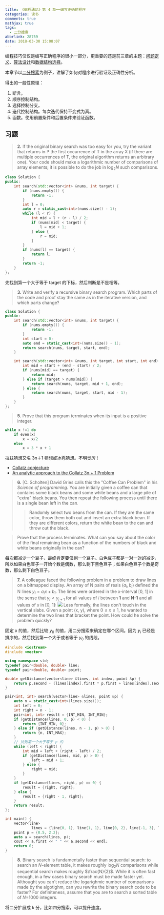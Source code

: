 ```yaml
---
title: 《编程珠玑》第 4 章──编写正确的程序
categories: 读书
comments: true
mathjax: true
tags:
  - 二分搜索
abbrlink: 28759
date: 2018-03-30 15:08:07
---
```


编程技巧仅仅是编写正确程序的很小一部分，更重要的还是前三章的主题：[问题定义](/posts/32139/)、[算法设计](/posts/7271/)和[数据结构选择](/posts/7748/)。

<!--more-->

本章节以[二分搜索](/posts/41829/)为例子，讲解了如何对程序进行验证及正确性分析。

得出的一般性原理：

1. 断言。
2. 顺序控制结构。
3. 选择控制分支。
4. 迭代控制结构。每次迭代保持不变式为真。
5. 函数。使用前置条件和后置条件来验证函数。

## 习题

>**2.** If the original binary search was too easy for you, try the variant that returns in P the first occurrence of T in the array X (if there are multiple occurrences of T, the original algorithm returns an arbitrary one). Your code should make a logarithmic number of comparisons of array elements; it is possible to do the job in $\log _2N$ such comparisons.

```cpp
class Solution {
public:
    int search(std::vector<int> &nums, int target) {
        if (nums.empty()) {
            return -1;
        }
        int l = 0;
        auto r = static_cast<int>(nums.size() - 1);
        while (l < r) {
            int mid = l + (r - l) / 2;
            if (nums[mid] < target) {
                l = mid + 1;
            } else {
                r = mid;
            }
        }
        if (nums[l] == target) {
            return l;
        }
        return -1;
    }
};
```

先找到第一个大于等于 target 的下标，然后判断是不是相等。

>**3.** Write and verify a recursive binary search program. Which parts of the code and proof stay the same as in the iterative version, and which parts change?

```cpp
class Solution {
public:
    int search(std::vector<int> &nums, int target) {
        if (nums.empty()) {
            return -1;
        }
        int start = 0;
        auto end = static_cast<int>(nums.size() - 1);
        return search(nums, target, start, end);
    }

    int search(std::vector<int> &nums, int target, int start, int end) {
        int mid = start + (end - start) / 2;
        if (nums[mid] == target) {
            return mid;
        } else if (target > nums[mid]) {
            return search(nums, target, mid + 1, end);
        } else {
            return search(nums, target, start, mid - 1);
        }
    }
};
```

>**5.** Prove that this program terminates when its input is a positive integer.

```cpp
while x !=1 do
    if even(x)
        x = x/2
    else
        x = 3 * x + 1
```

拉兹猜想又名 3n＋1 猜想或冰雹猜想。不明觉厉！

- [Collatz conjecture](https://en.wikipedia.org/wiki/Collatz_conjecture)
- [An analytic approach to the Collatz 3n + 1 Problem](https://preprint.math.uni-hamburg.de/public/papers/hbam/hbam2011-09.pdf)

>**6.** [C. Scholten] David Gries calls this the "Coffee Can Problem" in his *Science of programming*. You are initially given a coffee can that contains some black beans and some white beans and a large pile of "extra" black beans. You then repeat the following process until there is a single bean left in the can.
>   >Randomly select two beans from the can. If they are the same color, throw them both out and insert an extra black bean. If they are different colors, return the white bean to the can and throw out the black.

>Prove that the process terminates. What can you say about the color of the final remaining bean as a function of the numbers of black and white beans originally in the can?

每次都减少一个豆子，最终肯定要仅剩一个豆子。白色豆子都是一对一对的减少，所以如果白色豆子一开始个数是偶数，那么剩下黑色豆子；如果白色豆子个数是奇数，那么剩下白色豆子。

>**7.** A colleague faced the following problem in a problem to draw lines on a bitmapped display. An array of N pairs of reals $\left(a_i, b_i\right)$ defined the N lines $y_i = a_ix + b_i$. The lines were ordered in the x-interval [0, 1] in the sense that $y_i < y_{i+1}$ for all values of $i$ between **1** and **N-1** and all values of *x* in [0, 1]:
![](https://wx3.sinaimg.cn/large/e2a28cd6ly1fsi1dyjfg0j20z40yo0vi.jpg)
Less formally, the lines don't touch in the vertical slabs. Given a point (x, y), where $0\leq x \leq 1$, he wanted to determine the two lines that bracket the point. How could he solve the problem quickly?

固定 x 的值，然后比较 $y_0$ 的值，用二分搜索来确定在哪个区间。因为 $y_i$ 已经是排序的，然后找到第一个大于或者等于 $y_0$ 的线段。

```cpp
#include <iostream>
#include <vector>

using namespace std;
typedef pair<double, double> line;
typedef pair<double, double> point;

double getDistance(vector<line> &lines, int index, point &p) {
    return p.second - (lines[index].first * p.first + lines[index].second);
}

pair<int, int> search(vector<line> &lines, point &p) {
    auto n = static_cast<int>(lines.size());
    int left = 0;
    int right = n - 1;
    pair<int, int> result = {INT_MIN, INT_MIN};
    if (getDistance(lines, 0, p) < 0) {
        return {INT_MIN, 0};
    } else if (getDistance(lines, n - 1, p) > 0) {
        return {n, INT_MAX};
    }
    // 找到第一个大于等于 p 的
    while (left < right) {
        int mid = left + (right - left) / 2;
        if (getDistance(lines, mid, p) > 0) {
            left = mid + 1;
        } else {
            right = mid;
        }
    }
    if (getDistance(lines, right, p) == 0) {
        result = {right, right};
    } else {
        result = {right - 1, right};
    }
    return result;
};

int main() {
    vector<line>
            lines = {line{0, 1}, line{1, 1}, line{0, 2}, line{-1, 3}, line{0, 3}, line{1, 3}};
    point p = {0.5, 2.2};
    auto a = search(lines, p);
    cout << a.first << " " << a.second << endl;
    return 0;
}
```

>**8.** Binary search is fundamentally faster than sequential search: to search an *N*-element table, it makes roughly $\log _2N$ comparisons while sequential search makes roughly $\frac{N}{2}$. While it is often fast enough, in a few cases binary search must be made faster yet. Althought you can't reduce the logarighmic number of comparisons made by the algotighm, can you rewrite the binary search code to be faster? For definiteness, assume that you are to search a sorted table of *N*=1000 integers.

将二分扩展成 k 分，比如四分搜索，可以提升速度。
